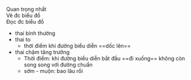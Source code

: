 Quan trọng nhất  
Vẽ đc biểu đồ  
Đọc đc biểu đồ  
- thai bình thường  
- thai to  
	- thời điểm khi đường biểu diễn ==dốc lên==  
- thai chậm tăng trưởng  
	- Thời điểm: khi đường biểu diễn bắt đầu ==đi xuống== không còn song song với đường chuẩn  
	- sớm - muộn: bao lâu rồi  
